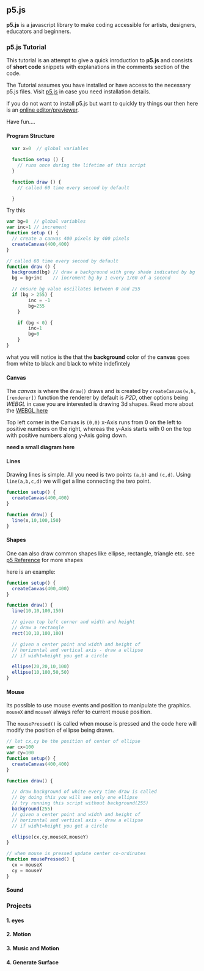 

## p5.js
**p5.js** is a javascript library to make coding accessible for artists, designers, educators and beginners.

### p5.js Tutorial
  This tutorial is an attempt to give a quick inroduction to **p5.js** and consists of **short code** snippets with explanations in the comments section of the code.

  The Tutorial assumes you have installed or have access to the necessary p5.js files. Visit [p5.js](https://p5js.org/) in case you need installation details.

  if you do not want to install p5.js but want to quickly try things our then here is an [online editor/previewer](http://alpha.editor.p5js.org/).

  Have fun....

#### Program Structure
```javascript
  var x=0  // global variables

  function setup () {
    // runs once during the lifetime of this script
  }

  function draw () {
    // called 60 time every second by default

  }
```

Try this

```javascript
var bg=0  // global variables
var inc=1 // increment
function setup () {
  // create a canvas 400 pixels by 400 pixels
  createCanvas(400,400)
}

// called 60 time every second by default
function draw () {
  background(bg) // draw a background with grey shade indicated by bg
  bg = bg+inc    // increment bg by 1 every 1/60 of a second

  // ensure bg value oscillates between 0 and 255
  if (bg > 255) {
		inc = -1
		bg=255
	}

	if (bg < 0) {
		inc=1
		bg=0
	}
}
```
what you will notice is the that the **background** color of the **canvas** goes from white to black and black to white indefintely

#### Canvas

The *canvas* is where the `draw()` draws and is created by `createCanvas(w,h,[renderer])` function the renderer by default is *P2D*, other options being *WEBGL* in case you are interested is drawing 3d shapes. Read more about the [WEBGL here]( https://github.com/processing/p5.js/wiki/Getting-started-with-WebGL-in-p5)

Top left corner in the Canvas is `(0,0)` x-Axis runs from 0 on the left to positive numbers on the right, whereas the y-Axis starts with 0 on the top with positive numbers along y-Axis going down.

**need a small diagram here**

#### Lines

Drawing lines is simple. All you need is two points
 `(a,b)` and `(c,d)`. Using `line(a,b,c,d)` we will get a line connecting the two point.
```javascript
function setup() {
  createCanvas(400,400)
}

function draw() {
  line(x,10,100,150)
}
```
#### Shapes

One can also draw common shapes like ellipse, rectangle, triangle etc. see [p5 Reference](https://p5js.org/reference/) for more shapes

here is an example:

```javascript
function setup() {
  createCanvas(400,400)
}

function draw() {
  line(10,10,100,150)

  // given top left corner and width and height
  // draw a rectangle
  rect(10,10,100,100)

  // given a center point and width and height of
  // horizontal and vertical axis - draw a ellipse
  // if widht=height you get a circle

  ellipse(20,20,10,100)
  ellipse(10,100,50,50)
}
```


#### Mouse

Its possible to use mouse events and position to manipulate the graphics. `mouseX` and `mouseY` always refer to current mouse position.

The `mousePressed()` is called when mouse is pressed and the code here  will modify the position of ellipse being drawn.

```javascript
// let cx,cy be the position of center of ellipse
var cx=100
var cy=100
function setup() {
  createCanvas(400,400)
}

function draw() {

  // draw background of white every time draw is called
  // by doing this you will see only one ellipse
  // try running this script without background(255)
  background(255)
  // given a center point and width and height of
  // horizontal and vertical axis - draw a ellipse
  // if widht=height you get a circle

  ellipse(cx,cy,mouseX,mouseY)
}

// when mouse is pressed update center co-ordinates
function mousePressed() {
  cx = mouseX
  cy = mouseY
}
```
#### Sound

### Projects

#### 1. eyes
#### 2. Motion
#### 3. Music and Motion
#### 4. Generate Surface
